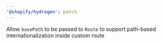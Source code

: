 ```yaml
---
'@shopify/hydrogen': patch
---
```


Allow `basePath` to be passed to `Route` to support path-based internationalization inside custom route
